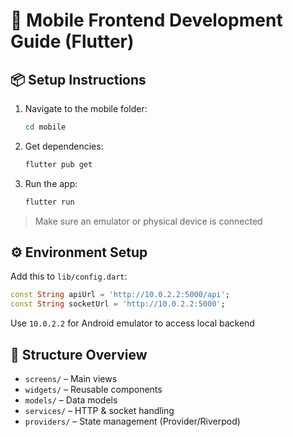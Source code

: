 # 📱 Mobile Frontend Development Guide (Flutter)

## 📦 Setup Instructions

1. Navigate to the mobile folder:
   ```bash
   cd mobile
   ```

2. Get dependencies:
   ```bash
   flutter pub get
   ```

3. Run the app:
   ```bash
   flutter run
   ```

> Make sure an emulator or physical device is connected

## ⚙️ Environment Setup

Add this to `lib/config.dart`:
```dart
const String apiUrl = 'http://10.0.2.2:5000/api';
const String socketUrl = 'http://10.0.2.2:5000';
```

Use `10.0.2.2` for Android emulator to access local backend

## 📂 Structure Overview

- `screens/` – Main views
- `widgets/` – Reusable components
- `models/` – Data models
- `services/` – HTTP & socket handling
- `providers/` – State management (Provider/Riverpod)
